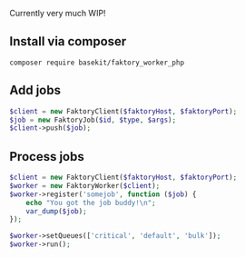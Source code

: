 Currently very much WIP!

## Install via composer

```
composer require basekit/faktory_worker_php
```

## Add jobs

```php
$client = new FaktoryClient($faktoryHost, $faktoryPort);
$job = new FaktoryJob($id, $type, $args);
$client->push($job);
```

## Process jobs

```php
$client = new FaktoryClient($faktoryHost, $faktoryPort);
$worker = new FaktoryWorker($client);
$worker->register('somejob', function ($job) {
    echo "You got the job buddy!\n";
    var_dump($job);
});

$worker->setQueues(['critical', 'default', 'bulk']);
$worker->run();
```
